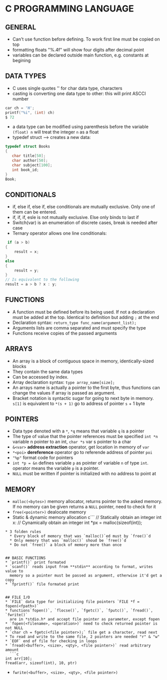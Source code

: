 # C PROGRAMMING LANGUAGE

## GENERAL
* Can't use function before defining. To work first line must be copied on top
* formatting floats "%.4f" will show four digits after decimal point
* variables can be declared outside main function, e.g. constants at begining

## DATA TYPES
* C uses single quotes '' for char data type, characters
* casting is converting one data type to other: this will print ASCCI number
```c
car ch = 'H';
printf("%i", (int) ch)
$ 72
```

* a data type can be modified using parenthesis before the variable
`(float) n`  will treat the integer `n` as a float
*  typedef struct --> creates a new data:
```c
typedef struct Books 
{
   char title[50];
   char author[50];
   char subject[100];
   int book_id;
}
Book;
   ```

## CONDITIONALS
* if, else if, else if, else conditionals are mutually exclusive. Only one of
   them can be entered.
* if, if, if, esle is not mutually exclusive. Else only binds to last if
* Switch(var) is an enumeration of discrete cases, break is needed after case
* Ternary operator allows one line conditionals:
```c
 if (a > b) 
{
    result = x;
}
else 
{
    result = y;
}
// Is equivalent to the following
result = a > b ? x : y;
```

## FUNCTIONS
* A function must be defined before its being used. If not a declaration must
  be added at the top. Identical to definition but adding `;` at the end
* Declaration syntax: `return_type func_name(argument_list);`
* Arguments lists are comma separated and must specify the type
* Functions receive copies of the passed arguments

## ARRAYS
* An array is a block of contiguous space in memory, identically-sized blocks
* They contain the same data types
* Can be accessed by index.
* Array declaration syntax: `type array_name[size];`
* An arrays name is actually a pointer to the first byte, thus functions can
  change the values if array is passed as argument.
* Bracket notation is syntactic sugar for going to next byte in memory.
  `s[1]` is equivalent to `*(s + 1)` go to address of pointer `s` + 1 byte


## POINTERS
* Data type denoted with a `*`, `*q` means that variable `q` is a pointer
* The type of value that the pointer references must be specified 
  `int *n` variable n pointer to an int, `char *s` var s pointer to a char
* `&<var>` __address extraction__ operator, get location in memory of `var`
* `*<poi>` __dereference__ operator go to referende address of pointer `poi`
* `"%p"` format code for pointers  
* `int *p = &n` defines variable `p` as pointer of variable `n` of type `int`.
   operator means the variable `p` is a pointer.
* `NULL` must be written if pointer is initialized with no address to point at


## MEMORY
* `malloc(<bytes>)` memory allocator, returns pointer to the asked memory.
  If no memory can be given returns a `NULL` pointer, need to check for it
* `free(<pointer>)` dealocate memory
* Static & dynamic memory allocation
c```
// Statically obtain an integer
int x:
// Cynamically obtain an integer
int *px = malloc(sizeof(int));
```
* 3 folden rules
  * Every block of memory that was `malloc()`ed must by `free()`d
  * Only memory that was `malloc()` shoud be `free()`d
  * Do not `free()` a block of memory more than once


## BASIC FUNCTIONS
* `printf()` print formated
* `scanf()` reads input from **stdin** according to format, writes value to
  memory so a pointer must be passed as argument, otherwise it'd get a copy
* `fprintf()` file formated print


## FILE I/O
* `FILE` data type for initializing file pointers `FILE *f = fopen(<fpath>)`
* functions`fopen()`, `flocse()`, `fgetc()`, `fputc()`, `fread()`, `fwrite()`
  are in *stdio.h* and accept file pointer as parameter, except fopen
* `fopen(<filename>, <operation>)` need to check returned pointer is not NULL
* `char ch = fgetc(<file pointer>);` file get a character, read next
* To read and write to the same file, 2 pointers are needed "r" & "w"
* `EOF` end of file for checking in loops
* `fread(<buffer>, <size>, <qty>, <file pointer>)` read arbitrary amount
  ```c
int arr[10];
fread(arr, sizeof(int), 10, ptr)
```
* `fwrite(<buffer>, <size>, <qty>, <file pointer>)`
